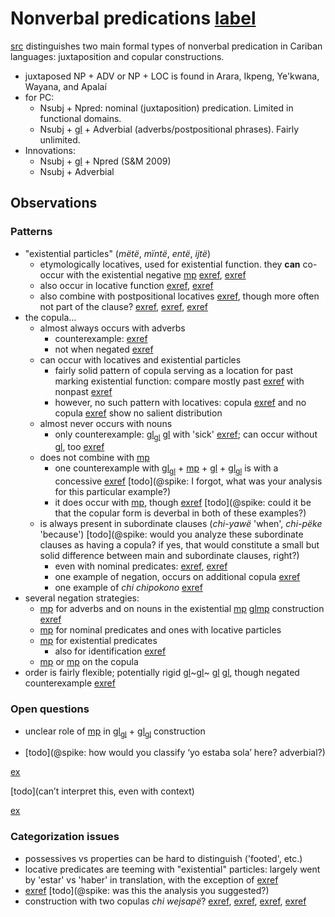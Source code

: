# Nonverbal predications [label](nonverbal)

[src](gildea2018reconstructing[366]) distinguishes two main formal types of nonverbal predication in Cariban languages: juxtaposition and copular constructions.

* juxtaposed NP + ADV or NP + LOC is found in Arara, Ikpeng, Ye'kwana, Wayana, and Apalaí
* for PC:
    * Nsubj + Npred: nominal (juxtaposition) predication. Limited in functional domains.
    * Nsubj + [gl](cop) + Adverbial (adverbs/postpositional phrases). Fairly unlimited.
* Innovations:
    * Nsubj + [gl](cop) + Npred (S&M 2009)
    * Nsubj + Adverbial

## Observations

### Patterns
* "existential particles" (*mëtë*, *mïntë*, *entë*, *ijtë*)
    * etymologically locatives, used for existential function. they **can** co-occur with the existential negative [mp](pirare-nothing?nt) [exref](ex-main-neg-part-pirare-cop-nsubj), [exref](ex-main-neg-part-pirare-nsubj)
    * also occur in locative function [exref](loc-main-aff-part-cop-nsubj), [exref](loc-main-aff-part-nsubj)
    * also combine with postpositional locatives [exref](histgrme-107), though more often not part of the clause? [exref](loc-sub-aff-advpred-nsubj-cop), [exref](convfemgrme-157), [exref](convfemgrme-99)
* the copula...
    * almost always occurs with adverbs
        * counterexample: [exref](perm-main-q-advpred-nsubj)
        * not when negated [exref](temp-main-neg-nsubj-advpred-jra)
    * can occur with locatives and existential particles
        * fairly solid pattern of copula serving as a location for past marking existential function: compare mostly past [exref](ex-main-aff-part-cop-nsubj) with nonpast [exref](ex-main-aff-part-nsubj)
        * however, no such pattern with locatives: copula [exref](loc-main-aff-part-cop-nsubj) and no copula [exref](loc-main-aff-part-nsubj) show no salient distribution
    * almost never occurs with nouns
        * only counterexample: [gl](np)<sub>[gl](pred)</sub> [gl](cop) with 'sick' [exref](temp-main-q-npred-cop); can occur without [gl](cop), too [exref](temp-main-aff-npred-cop)
    * does not combine with [mp](pirare-nothing)
        * one counterexample with [gl](part)<sub>[gl](pred)</sub> + [mp](pirare-nothing?nt) + [gl](cop) + [gl](np)<sub>[gl](subj)</sub> is with a concessive [exref](ex-main-neg-part-pirare-cop-nsubj) [todo](@spike: I forgot, what was your analysis for this particular example?)
        * it does occur with [mp](pinire-nothing), though [exref](loc-main-neg-nsubj-cop-pinire-part) [todo](@spike: could it be that the copular form is deverbal in both of these examples?)
    * is always present in subordinate clauses (*chi-yawë* 'when', *chi-pëke* 'because') [todo](@spike: would you analyze these subordinate clauses as having a copula? if  yes, that would constitute a small but solid difference between main and subordinate clauses, right?)
        * even with nominal predicates: [exref](cat-sub-aff-npred-nsubj-cop), [exref](temp-sub-aff-npred-nsubj-cop)
        * one example of negation, occurs on additional copula [exref](loc-sub-neg-locpred-cop-neg-nsubj)
        * one example of *chi chipokono* [exref](convamgu-101)
* several negation strategies:
    * [mp](jraneg) for adverbs and on nouns in the existential [mp](pirare-nothing?nt) [gl](np~subj~)[mp](jraneg?nt) construction [exref](ex-main-neg-pirare-nsubj-jra)
    * [mp](pinire-nothing) for nominal predicates and ones with locative particles
    * [mp](pirare-nothing) for existential predicates
        * also for identification [exref](id-main-neg-npred-pirare)
    * [mp](janeg?nt) or [mp](jnarineg?nt) on the copula 
* order is fairly flexible; potentially rigid [gl](adv)~[gl](pred)~ [gl](n~subj~) [gl](cop), though negated counterexample [exref](histyarirdi-249)

### Open questions
* unclear role of [mp](maniki-rel-anim) in [gl](np)<sub>[gl](pred)</sub> + [gl](np)<sub>[gl](subj)</sub> construction

* [todo](@spike: how would you classify ‘yo estaba sola’ here? adverbial?)

[ex](descmensgrme-41)

[todo](can’t interpret this, even with context)

[ex](convamgu-297)

### Categorization issues
* possessives vs properties can be hard to distinguish ('footed', etc.)
* locative predicates are teeming with "existential" particles: largely went by 'estar' vs 'haber' in translation, with the exception of [exref](convcosnoind-48)
* [exref](poss-main-neg-locpred-nsubj) [todo](@spike: was this the analysis you suggested?)
* construction with two copulas *chi wejsapë*? [exref](convhistfamsjm-92), [exref](convhistfamsjm-59), [exref](histgrme-17), [exref](histgrme-107)